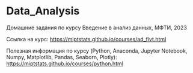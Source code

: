 # Data_Analysis
Домашние задания по курсу Введение в анализ данных, МФТИ, 2023

Ссылка на курс: https://miptstats.github.io/courses/ad_fivt.html

Полезная информация по курсу (Python, Anaconda, Jupyter Notebook, Numpy, Matplotlib, Pandas, Seaborn, Plotly): https://miptstats.github.io/courses/python.html
